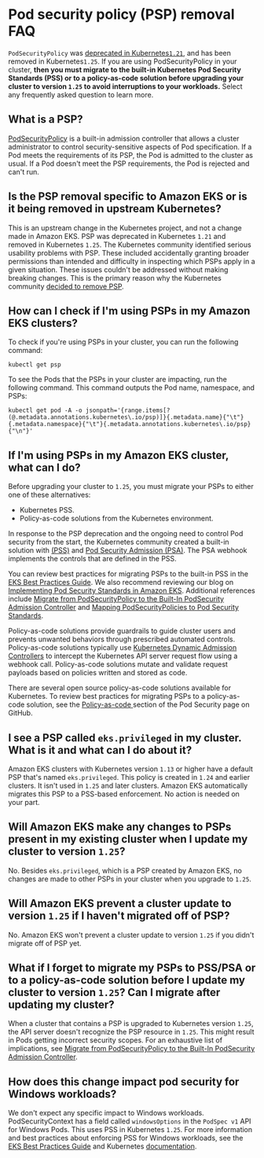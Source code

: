 # Pod security policy \(PSP\) removal FAQ<a name="pod-security-policy-removal-faq"></a>

`PodSecurityPolicy` was [deprecated in Kubernetes`1.21`](https://kubernetes.io/blog/2021/04/06/podsecuritypolicy-deprecation-past-present-and-future/), and has been removed in Kubernetes`1.25`\. If you are using PodSecurityPolicy in your cluster, **then you must migrate to the built\-in Kubernetes Pod Security Standards \(PSS\) or to a policy\-as\-code solution before upgrading your cluster to version `1.25` to avoid interruptions to your workloads\.** Select any frequently asked question to learn more\.

## What is a PSP?<a name="pod-security-policy-removal-what-is"></a>

[PodSecurityPolicy](https://kubernetes.io/docs/concepts/security/pod-security-policy/) is a built\-in admission controller that allows a cluster administrator to control security\-sensitive aspects of Pod specification\. If a Pod meets the requirements of its PSP, the Pod is admitted to the cluster as usual\. If a Pod doesn't meet the PSP requirements, the Pod is rejected and can't run\.

## Is the PSP removal specific to Amazon EKS or is it being removed in upstream Kubernetes?<a name="pod-security-policy-removal-specific"></a>

This is an upstream change in the Kubernetes project, and not a change made in Amazon EKS\. PSP was deprecated in Kubernetes `1.21` and removed in Kubernetes `1.25`\. The Kubernetes community identified serious usability problems with PSP\. These included accidentally granting broader permissions than intended and difficulty in inspecting which PSPs apply in a given situation\. These issues couldn't be addressed without making breaking changes\. This is the primary reason why the Kubernetes community [decided to remove PSP](https://kubernetes.io/blog/2021/04/06/podsecuritypolicy-deprecation-past-present-and-future/#why-is-podsecuritypolicy-going-away)\. 

## How can I check if I'm using PSPs in my Amazon EKS clusters?<a name="pod-security-policy-removal-check"></a>

To check if you're using PSPs in your cluster, you can run the following command:

```
kubectl get psp
```

To see the Pods that the PSPs in your cluster are impacting, run the following command\. This command outputs the Pod name, namespace, and PSPs:

```
kubectl get pod -A -o jsonpath='{range.items[?(@.metadata.annotations.kubernetes\.io/psp)]}{.metadata.name}{"\t"}{.metadata.namespace}{"\t"}{.metadata.annotations.kubernetes\.io/psp}{"\n"}'
```

## If I'm using PSPs in my Amazon EKS cluster, what can I do?<a name="pod-security-policy-removal-what-can"></a>

Before upgrading your cluster to `1.25`, you must migrate your PSPs to either one of these alternatives:
+  Kubernetes PSS\.
+  Policy\-as\-code solutions from the Kubernetes environment\.

In response to the PSP deprecation and the ongoing need to control Pod security from the start, the Kubernetes community created a built\-in solution with [\(PSS\)](https://kubernetes.io/docs/concepts/security/pod-security-standards/) and [Pod Security Admission \(PSA\)](https://kubernetes.io/docs/concepts/security/pod-security-admission/)\. The PSA webhook implements the controls that are defined in the PSS\.

 You can review best practices for migrating PSPs to the built\-in PSS in the [EKS Best Practices Guide](https://aws.github.io/aws-eks-best-practices/security/docs/pods/#pod-security-standards-pss-and-pod-security-admission-psa)\. We also recommend reviewing our blog on [Implementing Pod Security Standards in Amazon EKS](https://aws.amazon.com/blogs/containers/implementing-pod-security-standards-in-amazon-eks/)\. Additional references include [Migrate from PodSecurityPolicy to the Built\-In PodSecurity Admission Controller](https://kubernetes.io/docs/tasks/configure-pod-container/migrate-from-psp/) and [Mapping PodSecurityPolicies to Pod Security Standards](https://kubernetes.io/docs/reference/access-authn-authz/psp-to-pod-security-standards/)\.

Policy\-as\-code solutions provide guardrails to guide cluster users and prevents unwanted behaviors through prescribed automated controls\. Policy\-as\-code solutions typically use [Kubernetes Dynamic Admission Controllers](https://kubernetes.io/docs/reference/access-authn-authz/admission-controllers/) to intercept the Kubernetes API server request flow using a webhook call\. Policy\-as\-code solutions mutate and validate request payloads based on policies written and stored as code\. 

There are several open source policy\-as\-code solutions available for Kubernetes\. To review best practices for migrating PSPs to a policy\-as\-code solution, see the [Policy\-as\-code ](https://aws.github.io/aws-eks-best-practices/security/docs/pods/#policy-as-code-pac) section of the Pod Security page on GitHub\.

## I see a PSP called `eks.privileged` in my cluster\. What is it and what can I do about it?<a name="pod-security-policy-removal-privileged"></a>

Amazon EKS clusters with Kubernetes version `1.13` or higher have a default PSP that's named `eks.privileged`\. This policy is created in `1.24` and earlier clusters\. It isn't used in `1.25` and later clusters\. Amazon EKS automatically migrates this PSP to a PSS\-based enforcement\. No action is needed on your part\. 

## Will Amazon EKS make any changes to PSPs present in my existing cluster when I update my cluster to version `1.25`?<a name="pod-security-policy-removal-prevent"></a>

No\. Besides `eks.privileged`, which is a PSP created by Amazon EKS, no changes are made to other PSPs in your cluster when you upgrade to `1.25`\.

## Will Amazon EKS prevent a cluster update to version `1.25` if I haven't migrated off of PSP?<a name="pod-security-policy-removal-migrate"></a>

No\. Amazon EKS won't prevent a cluster update to version `1.25` if you didn't migrate off of PSP yet\.

## What if I forget to migrate my PSPs to PSS/PSA or to a policy\-as\-code solution before I update my cluster to version `1.25`? Can I migrate after updating my cluster?<a name="pod-security-policy-removal-forget"></a>

When a cluster that contains a PSP is upgraded to Kubernetes version `1.25`, the API server doesn't recognize the PSP resource in `1.25`\. This might result in Pods getting incorrect security scopes\. For an exhaustive list of implications, see [Migrate from PodSecurityPolicy to the Built\-In PodSecurity Admission Controller](https://kubernetes.io/docs/tasks/configure-pod-container/migrate-from-psp/)\.

## How does this change impact pod security for Windows workloads?<a name="pod-security-policy-removal-impact"></a>

We don't expect any specific impact to Windows workloads\. PodSecurityContext has a field called `windowsOptions` in the `PodSpec v1` API for Windows Pods\. This uses PSS in Kubernetes `1.25`\. For more information and best practices about enforcing PSS for Windows workloads, see the [EKS Best Practices Guide](https://aws.github.io/aws-eks-best-practices/windows/docs/security/#pod-security-contexts) and Kubernetes [documentation](https://kubernetes.io/docs/tasks/configure-pod-container/configure-runasusername/)\.
